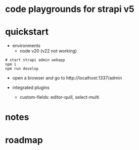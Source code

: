 # code playgrounds for strapi v5

# quickstart

- environments
  - node v20 (v22 not working)

```shell
# start strapi admin webapp
npm i
npm run develop
```

- open a browser and go to http://localhost:1337/admin

- integrated plugins
  - custom-fields: editor-quill, select-multi
# notes

# roadmap
